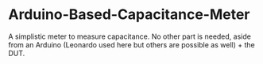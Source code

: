 # Arduino-Based-Capacitance-Meter

A simplistic meter to measure capacitance. No other part is needed, aside from an Arduino (Leonardo used here but others are possible as well) + the DUT.
